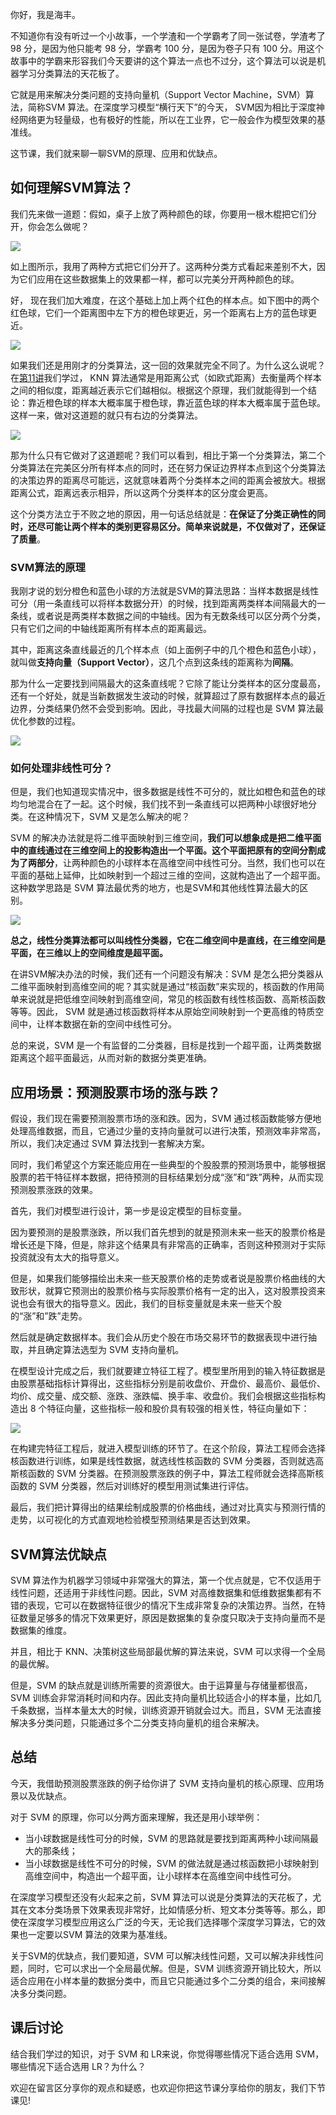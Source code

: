 你好，我是海丰。

不知道你有没有听过一个小故事，一个学渣和一个学霸考了同一张试卷，学渣考了 98 分，是因为他只能考 98 分，学霸考 100 分，是因为卷子只有 100 分。用这个故事中的学霸来形容我们今天要讲的这个算法一点也不过分，这个算法可以说是机器学习分类算法的天花板了。

它就是用来解决分类问题的支持向量机（Support Vector Machine，SVM）算法，简称SVM 算法。在深度学习模型“横行天下”的今天， SVM因为相比于深度神经网络更为轻量级，也有极好的性能，所以在工业界，它一般会作为模型效果的基准线。

这节课，我们就来聊一聊SVM的原理、应用和优缺点。

## 如何理解SVM算法？

我们先来做一道题：假如，桌子上放了两种颜色的球，你要用一根木棍把它们分开，你会怎么做呢？

![](https://static001.geekbang.org/resource/image/fe/e4/fec87be1a1d5e91b6b306b6ea50efde4.jpeg?wh=1920%2A749)

如上图所示，我用了两种方式把它们分开了。这两种分类方式看起来差别不大，因为它们应用在这些数据集上的效果都一样，都可以完美分开两种颜色的球。

好， 现在我们加大难度，在这个基础上加上两个红色的样本点。如下图中的两个红色球，它们一个距离图中左下方的橙色球更近，另一个距离右上方的蓝色球更近。

![](https://static001.geekbang.org/resource/image/5b/24/5b989e3deaac41099c7ac72b6fc63c24.jpeg?wh=1920%2A739)

如果我们还是用刚才的分类算法，这一回的效果就完全不同了。为什么这么说呢？在[第11讲](https://time.geekbang.org/column/article/329236)我们学过， KNN 算法通常是用距离公式（如欧式距离）去衡量两个样本之间的相似度，距离越近表示它们越相似。根据这个原理，我们就能得到一个结论：靠近橙色球的样本大概率属于橙色球，靠近蓝色球的样本大概率属于蓝色球。这样一来，做对这道题的就只有右边的分类算法。

![](https://static001.geekbang.org/resource/image/c6/bb/c67ae769de5d6feb3ccfea83702554bb.jpeg?wh=1920%2A714)

那为什么只有它做对了这道题呢？我们可以看到，相比于第一个分类算法，第二个分类算法在完美区分所有样本点的同时，还在努力保证边界样本点到这个分类算法的决策边界的距离尽可能远，这就意味着两个分类样本之间的距离会被放大。根据距离公式，距离远表示相异，所以这两个分类样本的区分度会更高。

这个分类方法立于不败之地的原因，用一句话总结就是：**在保证了分类正确性的同时，还尽可能让两个样本的类别更容易区分。简单来说就是，不仅做对了，还保证了质量**。

### SVM算法的原理

我刚才说的划分橙色和蓝色小球的方法就是SVM的算法思路：当样本数据是线性可分（用一条直线可以将样本数据分开）的时候，找到距离两类样本间隔最大的一条线，或者说是两类样本数据之间的中轴线。因为有无数条线可以区分两个分类，只有它们之间的中轴线距离所有样本点的距离最远。

其中，距离这条直线最近的几个样本点（如上面例子中的几个橙色和蓝色小球），就叫做**支持向量（Support Vector）**，这几个点到这条线的距离称为**间隔**。

那为什么一定要找到间隔最大的这条直线呢？它除了能让分类样本的区分度最高，还有一个好处，就是当新数据发生波动的时候，就算超过了原有数据样本点的最近边界，分类结果仍然不会受到影响。因此，寻找最大间隔的过程也是 SVM 算法最优化参数的过程。

![](https://static001.geekbang.org/resource/image/99/35/99a06c48af2b3830eb372af3d5c32a35.jpeg?wh=1920%2A920)

### 如何处理非线性可分？

但是，我们也知道现实情况中，很多数据是线性不可分的，就比如橙色和蓝色的球均匀地混合在了一起。这个时候，我们找不到一条直线可以把两种小球很好地分类。在这种情况下，SVM 又是怎么解决的呢？

SVM 的解决办法就是将二维平面映射到三维空间，**我们可以想象成是把二维平面中的直线通过在三维空间上的投影构造出一个平面。这个平面把原有的空间分割成为了两部分**，让两种颜色的小球样本在高维空间中线性可分。当然，我们也可以在平面的基础上延伸，比如映射到一个超过三维的空间，这就构造出了一个超平面。这种数学思路是 SVM 算法最优秀的地方，也是SVM和其他线性算法最大的区别。

![](https://static001.geekbang.org/resource/image/ec/8f/ec2ff0fea4031d3371a9323df3cafd8f.jpeg?wh=1920%2A747)

**总之，线性分类算法都可以叫线性分类器，它在二维空间中是直线，在三维空间是平面，在三维以上的空间维度是超平面。**

在讲SVM解决办法的时候，我们还有一个问题没有解决：SVM 是怎么把分类器从二维平面映射到高维空间的呢？其实就是通过“核函数”来实现的，核函数的作用简单来说就是把低维空间映射到高维空间，常见的核函数有线性核函数、高斯核函数等等。因此， SVM 就是通过核函数将样本从原始空间映射到一个更高维的特质空间中，让样本数据在新的空间中线性可分。

总的来说，SVM 是一个有监督的二分类器，目标是找到一个超平面，让两类数据距离这个超平面最远，从而对新的数据分类更准确。

## 应用场景：预测股票市场的涨与跌？

假设，我们现在需要预测股票市场的涨和跌。因为，SVM 通过核函数能够方便地处理高维数据，而且，它通过少量的支持向量就可以进行决策，预测效率非常高，所以，我们决定通过 SVM 算法找到一套解决方案。

同时，我们希望这个方案还能应用在一些典型的个股股票的预测场景中，能够根据股票的若干特征样本数据，把待预测的目标结果划分成“涨”和“跌”两种，从而实现预测股票涨跌的效果。

首先，我们对模型进行设计，第一步是设定模型的目标变量。

因为要预测的是股票涨跌，所以我们首先想到的就是预测未来一些天的股票价格是增长还是下降，但是，除非这个结果具有非常高的正确率，否则这种预测对于实际投资就没有太大的指导意义。

但是，如果我们能够描绘出未来一些天股票价格的走势或者说是股票价格曲线的大致形状，就算它预测出的股票价格与实际股票价格有一定的出入，这对股票投资来说也会有很大的指导意义。因此，我们的目标变量就是未来一些天个股的“涨”和”跌”走势。

然后就是确定数据样本。我们会从历史个股在市场交易环节的数据表现中进行抽取，并且确定算法选型为 SVM 支持向量机。

在模型设计完成之后，我们就要建立特征工程了。模型里所用到的输入特征数据是由股票基础指标计算得出，这些指标分别是前收盘价、开盘价、最高价、最低价、均价、成交量、成交额、涨跌、涨跌幅、换手率、收盘价。我们会根据这些指标构造出 8 个特征向量，这些指标一般和股价具有较强的相关性，特征向量如下：

![](https://static001.geekbang.org/resource/image/40/39/40588ee62dfd77c4fd0aed2210808539.jpeg?wh=1920%2A900)

在构建完特征工程后，就进入模型训练的环节了。在这个阶段，算法工程师会选择核函数进行训练，如果是线性数据，就选线性核函数的 SVM 分类器，否则就选高斯核函数的 SVM 分类器。在预测股票涨跌的例子中，算法工程师就会选择高斯核函数的 SVM 分类器，然后对训练好的模型用测试集进行评估。

最后，我们把计算得出的结果绘制成股票的价格曲线，通过对比真实与预测行情的走势，以可视化的方式直观地检验模型预测结果是否达到效果。

## SVM算法优缺点

SVM 算法作为机器学习领域中非常强大的算法，第一个优点就是，它不仅适用于线性问题，还适用于非线性问题。因此，SVM 对高维数据集和低维数据集都有不错的表现，它可以在数据特征很少的情况下生成非常复杂的决策边界。当然，在特征数量足够多的情况下效果更好，原因是数据集的复杂度只取决于支持向量而不是数据集的维度。

并且，相比于 KNN、决策树这些局部最优解的算法来说，SVM 可以求得一个全局的最优解。

但是，SVM 的缺点就是训练所需要的资源很大。由于运算量与存储量都很高，SVM 训练会非常消耗时间和内存。因此支持向量机比较适合小的样本量，比如几千条数据，当样本量太大的时候，训练资源开销就会过大。而且，SVM 无法直接解决多分类问题，只能通过多个二分类支持向量机的组合来解决。

## 总结

今天，我借助预测股票涨跌的例子给你讲了 SVM 支持向量机的核心原理、应用场景以及优缺点。

对于 SVM 的原理，你可以分两方面来理解，我还是用小球举例：

- 当小球数据是线性可分的时候，SVM 的思路就是要找到距离两种小球间隔最大的那条线；
- 当小球数据是线性不可分的时候，SVM 的做法就是通过核函数把小球映射到高维空间中，构造出一个超平面，让小球样本在高维空间中线性可分。

在深度学习模型还没有火起来之前，SVM 算法可以说是分类算法的天花板了，尤其在文本分类场景下效果表现非常好，比如情感分析、短文本分类等等。那么，即使在深度学习模型应用这么广泛的今天，无论我们选择哪个深度学习算法，它的效果也一定要以SVM 算法的效果为基准线。

关于SVM的优缺点，我们要知道，SVM 可以解决线性问题，又可以解决非线性问题，同时，它可以求出一个全局最优解。但是，SVM 训练资源开销比较大，所以适合应用在小样本量的数据分类中，而且它只能通过多个二分类的组合，来间接解决多分类问题。

## 课后讨论

结合我们学过的知识，对于 SVM 和 LR来说，你觉得哪些情况下适合选用 SVM，哪些情况下适合选用 LR？为什么？

欢迎在留言区分享你的观点和疑惑，也欢迎你把这节课分享给你的朋友，我们下节课见!